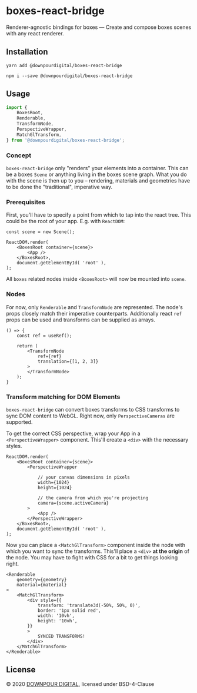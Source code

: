 # boxes-react-bridge

Renderer-agnostic bindings for boxes — Create and compose boxes scenes with any react renderer.


## Installation

```
yarn add @downpourdigital/boxes-react-bridge
```
```
npm i --save @downpourdigital/boxes-react-bridge
```

## Usage
```typescript
import {
	BoxesRoot,
	Renderable,
	TransformNode,
	PerspectiveWrapper,
	MatchGlTransform,
} from '@downpourdigital/boxes-react-bridge';

```

### Concept

`boxes-react-bridge` only "renders" your elements into a container. This can be a boxes `Scene` or anything living in the boxes scene graph.
What you do with the scene is then up to you – rendering, materials and geometries have to be done the "traditional", imperative way.

### Prerequisites
First, you'll have to specify a point from which to tap into the react tree. This could be the root of your app. E.g. with `ReactDOM`:

```tsx
const scene = new Scene();

ReactDOM.render(
	<BoxesRoot container={scene}>
		<App />
	</BoxesRoot>,
	document.getElementById( 'root' ),
);

```
All `boxes` related nodes inside `<BoxesRoot>` will now be mounted into `scene`.

### Nodes

For now, only `Renderable` and `TransformNode` are represented. The node's props closely match their imperative counterparts. Additionally react `ref` props can be used and transforms can be supplied as arrays. 

```tsx
() => {
	const ref = useRef();
	
	return (
		<TransformNode
			ref={ref}
			translation={[1, 2, 3]}
		>
		</TransformNode>
	);
}

```

### Transform matching for DOM Elements
`boxes-react-bridge` can convert boxes transforms to CSS transforms to sync DOM content to WebGL. Right now, only `PerspectiveCameras` are supported.

To get the correct CSS perspective, wrap your App in a `<PerspectiveWrapper>` component. This'll create a `<div>` with the necessary styles.

```tsx
ReactDOM.render(
	<BoxesRoot container={scene}>
		<PerspectiveWrapper
		
			// your canvas dimensions in pixels
			width={1024} 
			height={1024}
			
			// the camera from which you're projecting
			camera={scene.activeCamera} 
		>
			<App />
		</PerspectiveWrapper>
	</BoxesRoot>,
	document.getElementById( 'root' ),
);

```
Now you can place a `<MatchGlTransform>` component inside the node with which you want to sync the transforms. This'll place a `<div>` **at the origin** of the node. You may have to fight with CSS for a bit to get things looking right.

```tsx
<Renderable
	geometry={geometry}
	material={material}
>
	<MatchGlTransform>
		<div style={{
			transform: 'translate3d(-50%, 50%, 0)',
			border: '1px solid red',
			width: '10vh',
			height: '10vh',
		}}
		>
			SYNCED TRANSFORMS!
		</div>
	</MatchGlTransform>
</Renderable>

```

## License

© 2020 [DOWNPOUR DIGITAL](https://downpour.digital), licensed under BSD-4-Clause

